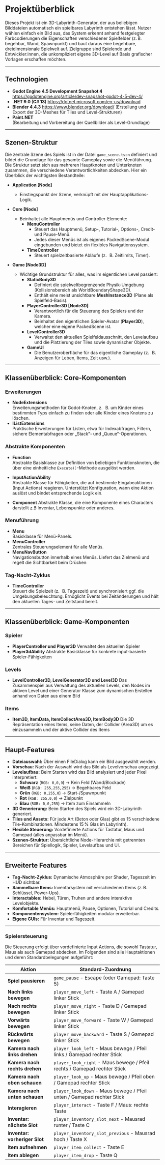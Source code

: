 ﻿# Projektüberblick

Dieses Projekt ist ein 3D-Labyrinth-Generator, der aus beliebigen Bilddateien automatisch ein spielbares Labyrinth entstehen lässt. Nutzer wählen einfach ein Bild aus, das System erkennt anhand festgelegter Farbcodierungen die Eigenschaften verschiedener Spielfelder (z. B. begehbar, Wand, Spawnpunkt) und baut daraus eine begehbare, dreidimensionale Spielwelt auf. Zielgruppe sind Spielende und Entwickler:innen, die unkompliziert eigene 3D-Level auf Basis grafischer Vorlagen erschaffen möchten.

---

## Technologien

- **Godot Engine 4.5 Development Snapshot 4** https://godotengine.org/article/dev-snapshot-godot-4-5-dev-4/
- **.NET 9.0 (C# 13)** https://dotnet.microsoft.com/en-us/download
- **Blender 4.4.3** https://www.blender.org/download/
  (Erstellung und Export der 3D-Meshes für Tiles und Level-Strukturen)
- **Paint.NET**  
  (Bearbeitung und Vorbereitung der Quellbilder als Level-Grundlage)

---

## Szenen-Struktur

Die zentrale Szene des Spiels ist in der Datei `game_scene.tscn` definiert und bildet die Grundlage für das gesamte Gameplay sowie die Menüführung. Die Struktur setzt sich aus mehreren Hauptknoten und Unterknoten zusammen, die verschiedene Verantwortlichkeiten abdecken. Hier ein Überblick der wichtigsten Bestandteile:

- **Application [Node]**
    - Einstiegspunkt der Szene, verknüpft mit der Hauptapplikations-Logik.
- **Core [Node]**
    - Beinhaltet alle Hauptmenüs und Controller-Elemente:
        - **MenuController**
            - Steuert das Hauptmenü, Setup-, Tutorial-, Options-, Credit- und Pause-Menü.
            - Jedes dieser Menüs ist als eigenes PackedScene-Modul eingebunden und bietet ein flexibles Navigationssystem.
        - **TimeController**
            - Steuert spielzeitbasierte Abläufe (z. B. Zeitlimits, Timer).

- **Game [Node3D]**
    - Wichtige Grundstruktur für alles, was im eigentlichen Level passiert:
        - **StaticBody3D**
            - Definiert die spielweltbegrenzende Physik-Umgebung (Kollisionsbereich als WorldBoundaryShape3D).
            - Enthält eine meist unsichtbare **MeshInstance3D** (Plane als Spielfeld-Basis).
        - **PlayerController3D [Node3D]**
            - Verantwortlich für die Steuerung des Spielers und der Kamera.
            - Beinhaltet den eigentlichen Spieler-Avatar (**Player3D**), welcher eine eigene PackedScene ist.
        - **LevelController3D**
            - Verwaltet den aktuellen Spielfeldausschnitt, den Levelaufbau und die Platzierung der Tiles sowie dynamischer Objekte.
        - **GameUI**
            - Die Benutzeroberfläche für das eigentliche Gameplay (z. B. Anzeigen für Leben, Items, Zeit usw.).

---

## Klassenüberblick: Core-Komponenten

### Erweiterungen

- **NodeExtensions**  
  Erweiterungsmethoden für Godot-Knoten, z. B. um Kinder eines bestimmten Typs einfach zu finden oder alle Kinder eines Knotens zu löschen.
- **IListExtensions**  
  Praktische Erweiterungen für Listen, etwa für Indexabfragen, Filtern, sichere Elementabfragen oder „Stack“- und „Queue“-Operationen.

### Abstrakte Komponenten

- **Function**  
  Abstrakte Basisklasse zur Definition von beliebigen Funktionsknoten, die über eine einheitliche `Execute()`-Methode ausgelöst werden.

- **InputActionAbility**  
  Abstrakte Klasse für Fähigkeiten, die auf bestimmte Eingabeaktionen (Input Actions) reagieren. Unterstützt Konfiguration, wann eine Aktion auslöst und bindet entsprechende Logik ein.

- **Component**
  Abstrakte Klasse, die eine Komponente eines Characters darstellt z.B Inventar, Lebenspunkte oder anderes.

### Menuführung

- **Menu**  
  Basisklasse für Menü-Panels. 
- **MenuController**  
  Zentrales Steuerungselement für alle Menüs. 
- **MenuNavButton**  
  Navigationsbutton innerhalb eines Menüs. Liefert das Zielmenü und regelt die Sichtbarkeit beim Drücken

### Tag-Nacht-Zyklus

- **TimeController**  
  Steuert die Spielzeit (z. B. Tageszeit) und synchronisiert ggf. die Umgebungsbeleuchtung. Ernöglicht Events bei Zeitänderungen und hält den aktuellen Tages- und Zeitstand bereit.

---

## Klassenüberblick: Game-Komponenten

### Spieler

- **PlayerController und Player3D**
  Verwaltet den aktuellen Spieler
- **Player3dAbility**
  Abstrakte Basisklasse für konkrete input-basierte Spieler-Fähigkeiten

### Levels
- **LevelController3D, LevelGenerator3D und Level3D**
  Das Zusammenspiel aus Verwaltung des aktuellen Levels, den Nodes im aktiven Level und einer Generator Klasse zum dynamischen Erstellen anhand von Daten aus einem Bild

### Items
- **Item3D, ItemData, ItemCollectArea3D, ItemBody3D**
  Die 3D Repräsentation eines Items, seine Daten, der Collider (Area3D) um es einzusammeln und der aktive Collider des Items

---

## Haupt-Features
- **Dateiauswahl:** Über einen FileDialog kann ein Bild ausgewählt werden.
- **Vorschau:** Nach der Auswahl wird das Bild als Levelvorschau angezeigt.
- **Levelaufbau:** Beim Starten wird das Bild analysiert und jeder Pixel interpretiert:
    - **Schwarz** (`RGB: 0,0,0`) → Kein Feld (Wand/Blockade)
    - **Weiß** (`RGB: 255,255,255`) → Begehbares Feld
    - **Grün** (`RGB: 0,255,0`) → Start-/Spawnpunkt
    - **Rot** (`RGB: 255,0,0`) → Zielpunkt
    - **Blau** (`RGB: 0,0,255`) → Item zum Einsammeln
- **3D Generierung:** Beim Starten des Spiels wird ein 3D-Labyrinth generiert.
- **Tiles und Assets:** Für jede Art (Beton oder Glas) gibt es 15 verschiedene Tile-Kombinationen. Mindestens 15 % Glas im Labyrinth).
- **Flexible Steuerung:** Vordefinierte Actions für Tastatur, Maus und Gamepad (alles anpassbar im Menü).
- **Szenen-Struktur:** Übersichtliche Node-Hierarchie mit getrennten Bereichen für Spiellogik, Spieler, Levelaufbau und UI.

---

## Erweiterte Features

- **Tag-Nacht-Zyklus:** Dynamische Atmosphäre per Shader, Tageszeit im HUD sichtbar.
- **Sammelbare Items:** Inventarsystem mit verschiedenen Items (z. B. Schlüssel, Power-Ups).
- **Interactables:** Hebel, Türen, Truhen und andere interaktive Levelobjekte.
- **Komfortable Menüs:** Hauptmenü, Pause, Optionen, Tutorial und Credits.
- **Komponentensystem:** Spielerfähigkeiten modular erweiterbar.
- **Eigene GUIs:** Für Inventar und Tageszeit.

---

### Spielersteuerung

Die Steuerung erfolgt über vordefinierte Input Actions, die sowohl Tastatur, Maus als auch Gamepad abdecken. Im Folgenden sind alle Hauptaktionen und deren Standardbelegungen aufgeführt:

| Aktion                              | Standard-Zuordnung                                                     |
|--------------------------------------|------------------------------------------------------------------------|
| **Spiel pausieren**                  | `game_pause` - Escape (oder Gamepad: Taste 5)                          |
| **Nach links bewegen**               | `player_move_left` - Taste A / Gamepad linker Stick                    |
| **Nach rechts bewegen**              | `player_move_right` - Taste D / Gamepad linker Stick                   |
| **Vorwärts bewegen**                 | `player_move_forward` - Taste W / Gamepad linker Stick                 |
| **Rückwärts bewegen**                | `player_move_backward` - Taste S / Gamepad linker Stick                |
| **Kamera nach links drehen**         | `player_look_left` - Maus bewege / Pfeil links / Gamepad rechter Stick |
| **Kamera nach rechts drehen**        | `player_look_right` - Maus bewege / Pfeil rechts / Gamepad rechter Stick             |
| **Kamera nach oben schauen**         | `player_look_up` - Maus bewege / Pfeil oben / Gamepad rechter Stick                  |
| **Kamera nach unten schauen**        | `player_look_down` - Maus bewege / Pfeil unten / Gamepad rechter Stick               |
| **Interagieren**                     | `player_interact` - Taste F / Maus: rechte Taste                       |
| **Inventar: nächste Slot**           | `player_inventory_slot_next` - Mausrad runter / Taste C                |
| **Inventar: vorheriger Slot**        | `player_inventory_slot_previous` - Mausrad hoch / Taste X              |
| **Item aufnehmen**                   | `player_item_collect` - Taste E                                        |
| **Item ablegen**                     | `player_item_drop` - Taste Q                                           |
